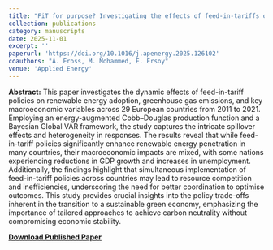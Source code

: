 ```yaml
---
title: "FiT for purpose? Investigating the effects of feed-in-tariffs on renewable energy penetration in Europe"
collection: publications
category: manuscripts
date: 2025-11-01
excerpt: ''
paperurl: 'https://doi.org/10.1016/j.apenergy.2025.126102'
coauthors: "A. Eross, M. Mohammed, E. Ersoy"
venue: 'Applied Energy'
---
```

**Abstract:** This paper investigates the dynamic effects of feed-in-tariff policies on renewable energy adoption, greenhouse gas emissions, and key macroeconomic variables across 29 European countries from 2011 to 2021. Employing an energy-augmented Cobb–Douglas production function and a Bayesian Global VAR framework, the study captures the intricate spillover effects and heterogeneity in responses. The results reveal that while feed-in-tariff policies significantly enhance renewable energy penetration in many countries, their macroeconomic impacts are mixed, with some nations experiencing reductions in GDP growth and increases in unemployment. Additionally, the findings highlight that simultaneous implementation of feed-in-tariff policies across countries may lead to resource competition and inefficiencies, underscoring the need for better coordination to optimise outcomes. This study provides crucial insights into the policy trade-offs inherent in the transition to a sustainable green economy, emphasizing the importance of tailored approaches to achieve carbon neutrality without compromising economic stability.

[**Download Published Paper**](https://doi.org/10.1016/j.apenergy.2025.126102)

